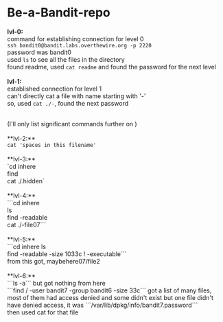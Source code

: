 # Be-a-Bandit-repo
**lvl-0:**<br>
    command for establishing connection for level 0<br>
    ```ssh bandit0@bandit.labs.overthewire.org -p 2220```<br>
       password was bandit0<br>
    used ```ls``` to see all the files in the directory<br>
    found readme, used ```cat readme``` and found the password for the next level<br>
<br>
**lvl-1:**<br>
    established connection for level 1<br>
    can't directly cat a file with name starting with '-'<br>
    so, used ```cat ./-```, found the next password<br>

<br>
(I'll only list significant commands further on )<br><br>
**lvl-2:**<br>
    <code>cat 'spaces in this filename' </code><br>
<br>
**lvl-3:**<br>
    `cd inhere<br>
    find<br>
    cat ./.hidden`<br>
<br>
**lvl-4:**<br>
    ```cd inhere<br>
       ls<br>
       find -readable<br>
       cat ./-file07```<br>
<br>
**lvl-5:**<br>
    ```cd inhere
       ls<br>
       find -readable -size 1033c ! -executable```<br>
       from this got, maybehere07/file2<br>
<br>
**lvl-6:**<br>
    ```ls -a``` but got nothing from here<br>
    ```find / -user bandit7 -group bandit6 -size 33c``` got a list of many files, most of them had access denied and some didn't exist but one file didn't have denied access, it was ```/var/lib/dpkg/info/bandit7.password```<br>
    then used cat for that file<br>
    
